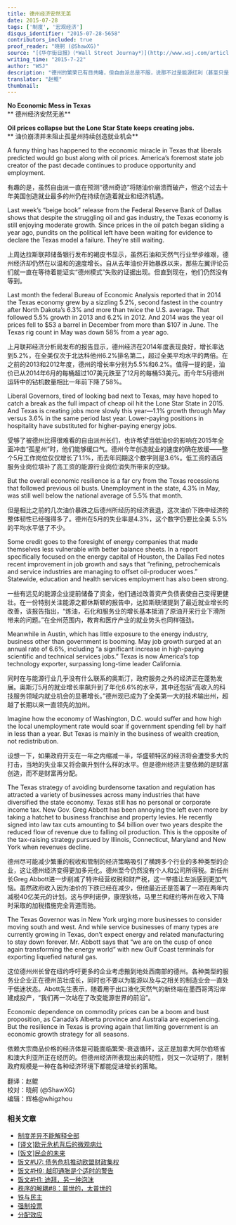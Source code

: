 ```yaml
---
title: 德州经济安然无恙
date: 2015-07-28
tags: ['制度', '宏观经济']
disqus_identifier: "2015-07-28-5658"
contributors_included: true
proof_reader: "晓舸 (@ShawXG)"
source: "[《华尔街日报》（*Wall Street Journay*）](http://www.wsj.com/articles/no-economic-mess-in-texas-1437433836)"
writing_time: "2015-7-22"
author: "WSJ"
description: "德州的繁荣已有目共睹，但自由派总是不服，说那不过是能源红利（甚至只是能源泡沫），页岩革命当然惠及了德州，但细致的经济学家早已指出，能源并非德州繁荣的关键，多年来，自由派都在等着油价崩溃，好看德州的笑话，可惜他们始终没能等来这一天……"
translator: "赵鲲"
thumbnail:
---
```


**No Economic Mess in Texas**  
** 德州经济安然无恙**

**Oil prices collapse but the Lone Star State keeps creating jobs.**  
** 油价崩溃并未阻止孤星州持续创造就业机会**

A funny thing has happened to the economic miracle in Texas that liberals predicted would go bust along with oil prices. America’s foremost state job creator of the past decade continues to produce opportunity and employment.

有趣的是，虽然自由派一直在预测“德州奇迹”将随油价崩溃而破产，但这个过去十年美国创造就业最多的州仍在持续创造着就业和经济机遇。

Last week’s “beige book” release from the Federal Reserve Bank of Dallas shows that despite the struggling oil and gas industry, the Texas economy is still enjoying moderate growth. Since prices in the oil patch began sliding a year ago, pundits on the political left have been waiting for evidence to declare the Texas model a failure. They’re still waiting.

上周达拉斯联邦储备银行发布的褐皮书显示，虽然石油和天然气行业举步维艰，德州经济却仍然在以温和的速度增长。自从去年油价开始暴跌以来，那些左翼评论员们就一直在等待着能证实“德州模式”失败的证据出现。但直到现在，他们仍然没有等到。

Last month the federal Bureau of Economic Analysis reported that in 2014 the Texas economy grew by a sizzling 5.2%, second fastest in the country after North Dakota’s 6.3% and more than twice the U.S. average. That followed 5.5% growth in 2013 and 6.2% in 2012. And 2014 was the year oil prices fell to $53 a barrel in December from more than $107 in June. The Texas rig count in May was down 58% from a year ago.

上月联邦经济分析局发布的报告显示，德州经济在2014年度表现良好，增长率达到5.2%，在全美仅次于北达科他州6.2%排名第二，超过全美平均水平的两倍。在之前的2013和2012年度，德州的增长率分别为5.5%和6.2%。值得一提的是，油价已从2014年6月的每桶超过107美元跌至了12月的每桶53美元。而今年5月德州运转中的钻机数量相比一年前下降了58%。

Liberal Governors, tired of looking bad next to Texas, may have hoped to catch a break as the full impact of cheap oil hit the Lone Star State in 2015. And Texas is creating jobs more slowly this year—1.1% growth through May versus 3.6% in the same period last year. Lower-paying positions in hospitality have substituted for higher-paying energy jobs.

受够了被德州比得很难看的自由派州长们，也许希望当低油价的影响在2015年全面冲击“孤星州”时，他们能够缓口气。德州今年创造就业的速度的确在放缓——整个5月工作岗位仅仅增长了1.1%，而去年同期这个数字则是3.6%。低工资的酒店服务业岗位填补了高工资的能源行业岗位消失所带来的空缺。

But the overall economic resilience is a far cry from the Texas recessions that followed previous oil busts. Unemployment in the state, 4.3% in May, was still well below the national average of 5.5% that month.

但是相比之前的几次油价暴跌之后德州所经历的经济衰退，这次油价下跌中经济的整体韧性已经强得多了。德州在5月的失业率是4.3%，这个数字仍要比全美 5.5% 的平均水平低了不少。

Some credit goes to the foresight of energy companies that made themselves less vulnerable with better balance sheets. In a report specifically focused on the energy capital of Houston, the Dallas Fed notes recent improvement in job growth and says that “refining, petrochemicals and service industries are managing to offset oil-producer woes.” Statewide, education and health services employment has also been strong.

一些有远见的能源企业提前储备了资金，他们通过改善资产负债表使自己变得更健壮。在一份特别关注能源之都休斯顿的报告中，达拉斯联储提到了最近就业增长的改善，该报告指出，“炼油，石化和服务业的增长基本抵消了原油开采行业下滑所带来的问题。”在全州范围内，教育和医疗产业的就业势头也同样强劲。

Meanwhile in Austin, which has little exposure to the energy industry, business other than government is booming. May job growth surged at an annual rate of 6.6%, including “a significant increase in high-paying scientific and technical services jobs.” Texas is now America’s top technology exporter, surpassing long-time leader California.

同时在与能源行业几乎没有什么联系的奥斯汀，政府服务之外的经济正在蓬勃发展。奥斯汀5月的就业增长率飙升到了年化6.6%的水平，其中还包括“高收入的科技服务领域内就业机会的显著增长。”德州现已成为了全美第一大的技术输出州，超越了长期以来一直领先的加州。

Imagine how the economy of Washington, D.C. would suffer and how high the local unemployment rate would soar if government spending fell by half in less than a year. But Texas is mainly in the business of wealth creation, not redistribution.

设想一下，如果政府开支在一年之内缩减一半，华盛顿特区的经济将会遭受多大的打击，当地的失业率又将会飙升到什么样的水平。但是德州经济主要依赖的是财富创造，而不是财富再分配。

The Texas strategy of avoiding burdensome taxation and regulation has attracted a variety of businesses across many industries that have diversified the state economy. Texas still has no personal or corporate income tax. New Gov. Greg Abbott has been annoying the left even more by taking a hatchet to business franchise and property levies. He recently signed into law tax cuts amounting to $4 billion over two years despite the reduced flow of revenue due to falling oil production. This is the opposite of the tax-raising strategy pursued by Illinois, Connecticut, Maryland and New York when revenues decline.

德州尽可能减少繁重的税收和管制的经济策略吸引了横跨多个行业的多种类型的企业，这让德州经济变得更加多元化。德州至今仍然没有个人和公司所得税。新任州长Greg Abbott进一步削减了特许经营权税和财产税，这一举措让左派感到更加气恼。虽然政府收入因为油价的下跌已经在减少，但他最近还是签署了一项在两年内减税40亿美元的计划。这与伊利诺伊，康涅狄格，马里兰和纽约等州在收入下降时采取的加税措施完全背道而驰。

The Texas Governor was in New York urging more businesses to consider moving south and west. And while service businesses of many types are currently growing in Texas, don’t expect energy and related manufacturing to stay down forever. Mr. Abbott says that “we are on the cusp of once again transforming the energy world” with new Gulf Coast terminals for exporting liquefied natural gas.

这位德州州长曾在纽约呼吁更多的企业考虑搬到地处西南部的德州。各种类型的服务业企业正在德州茁壮成长，同时也不要以为能源以及与之相关的制造业会一直处于低迷状态。Abott先生表示，随着用于出口液化天然气的新终端在墨西哥湾沿岸建成投产，“我们再一次站在了改变能源世界的前沿”。

Economic dependence on commodity prices can be a boom and bust proposition, as Canada’s Alberta province and Australia are experiencing. But the resilience in Texas is proving again that limiting government is an economic growth strategy for all seasons.

依赖大宗商品价格的经济体是可能面临繁荣-衰退循环，这正是加拿大阿尔伯塔省和澳大利亚所正在经历的。但德州经济所表现出来的韧性，则又一次证明了，限制政府规模是一种在各种经济环境下都能促进增长的策略。


翻译：赵鲲  
校对：晓舸 (@ShawXG)  
编辑：辉格@whigzhou


### 相关文章

* [制度差异不能解释全部](https://headsalon.org/archives/6808.html "制度差异不能解释全部")
* [[译文]欧元危机背后的微观病灶](https://headsalon.org/archives/6170.html "[译文]欧元危机背后的微观病灶")
* [[饭文]民企的未来](https://headsalon.org/archives/3578.html "[饭文]民企的未来")
* [饭文#U7: 债务危机推动欧盟财政集权](https://headsalon.org/archives/2087.html "饭文#U7: 债务危机推动欧盟财政集权")
* [饭文#H9: 越印通胀是个适时的警告](https://headsalon.org/archives/785.html "饭文#H9: 越印通胀是个适时的警告")
* [饭文#H1: 迪拜，另一种泡沫](https://headsalon.org/archives/807.html "饭文#H1: 迪拜，另一种泡沫")
* [秩序的解耦#8：普世的，太普世的](https://headsalon.org/archives/7846.html "秩序的解耦#8：普世的，太普世的")
* [铁与民主](https://headsalon.org/archives/7815.html "铁与民主")
* [强制投票](https://headsalon.org/archives/7799.html "强制投票")
* [分配效应](https://headsalon.org/archives/7675.html "分配效应")
